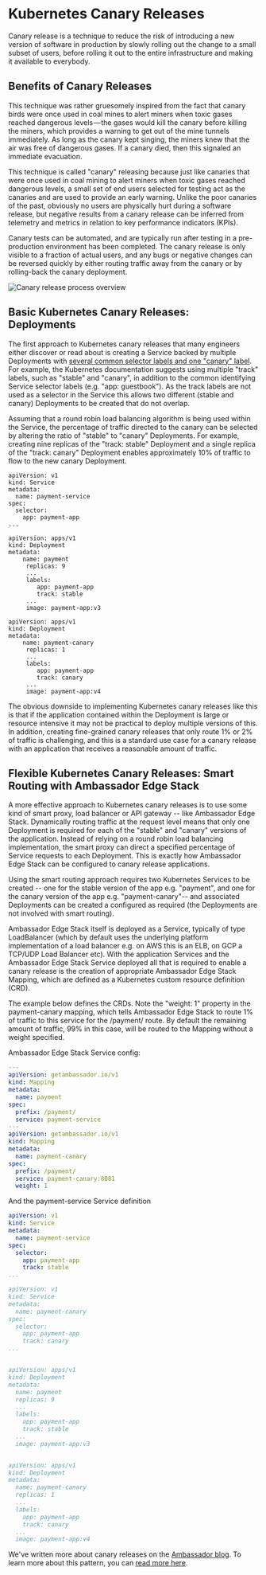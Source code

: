 # Kubernetes Canary Releases

Canary release is a technique to reduce the risk of introducing a new version of software in production by slowly rolling out the change to a small subset of users, before rolling it out to the entire infrastructure and making it available to everybody.


## Benefits of Canary Releases

This technique was rather gruesomely inspired from the fact that canary birds were once used in coal mines to alert miners when toxic gases reached dangerous levels — the gases would kill the canary before killing the miners, which provides a warning to get out of the mine tunnels immediately. As long as the canary kept singing, the miners knew that the air was free of dangerous gases. If a canary died, then this signaled an immediate evacuation.

This technique is called "canary" releasing because just like canaries that were once used in coal mining to alert miners when toxic gases reached dangerous levels, a small set of end users selected for testing act as the canaries and are used to provide an early warning. Unlike the poor canaries of the past, obviously no users are physically hurt during a software release, but negative results from a canary release can be inferred from telemetry and metrics in relation to key performance indicators (KPIs).

Canary tests can be automated, and are typically run after testing in a pre-production environment has been completed. The canary release is only visible to a fraction of actual users, and any bugs or negative changes can be reversed quickly by either routing traffic away from the canary or by rolling-back the canary deployment.


![Canary release process overview](../../doc-images/canary-release-overview.png)


## Basic Kubernetes Canary Releases: Deployments

The first approach to Kubernetes canary releases that many engineers either discover or read about is creating a Service backed by multiple Deployments with [several common selector labels and one "canary" label](https://kubernetes.io/docs/concepts/cluster-administration/manage-deployment/#canary-deployments). For example, the Kubernetes documentation suggests using multiple "track" labels, such as "stable" and "canary", in addition to the common identifying Service selector labels (e.g. "app: guestbook"). As the track labels are not used as a selector in the Service this allows two different (stable and canary) Deployments to be created that do not overlap.

Assuming that a round robin load balancing algorithm is being used within the Service, the percentage of traffic directed to the canary can be selected by altering the ratio of "stable" to "canary" Deployments. For example, creating nine replicas of the "track: stable" Deployment and a single replica of the "track: canary" Deployment enables approximately 10% of traffic to flow to the new canary Deployment.


```
apiVersion: v1
kind: Service
metadata:
  name: payment-service
spec:
  selector:
    app: payment-app
...

apiVersion: apps/v1
kind: Deployment
metadata:  
    name: payment
     replicas: 9
     ...
     labels:
        app: payment-app
        track: stable
     ...
     image: payment-app:v3

apiVersion: apps/v1
kind: Deployment
metadata:
    name: payment-canary
     replicas: 1
     ...
     labels:
        app: payment-app
        track: canary
     ...
     image: payment-app:v4
```


The obvious downside to implementing Kubernetes canary releases like this is that if the application contained within the Deployment is large or resource intensive it may not be practical to deploy multiple versions of this. In addition, creating fine-grained canary releases that only route 1% or 2% of traffic is challenging, and this is a standard use case for a canary release with an application that receives a reasonable amount of traffic.


## Flexible Kubernetes Canary Releases: Smart Routing with Ambassador Edge Stack

A more effective approach to Kubernetes canary releases is to use some kind of smart proxy, load balancer or API gateway -- like Ambassador Edge Stack. Dynamically routing traffic at the request level means that only one Deployment is required for each of the "stable" and "canary" versions of the application. Instead of relying on a round robin load balancing implementation, the smart proxy can direct a specified percentage of Service requests to each Deployment. This is exactly how Ambassador Edge Stack can be configured to canary release applications.

Using the smart routing approach requires two Kubernetes Services to be created -- one for the stable version of the app e.g. "payment", and one for the canary version of the app e.g. "payment-canary"-- and associated Deployments can be created a configured as required (the Deployments are not involved with smart routing).

Ambassador Edge Stack itself is deployed as a Service, typically of type LoadBalancer (which by default uses the underlying platform implementation of a load balancer e.g. on AWS this is an ELB, on GCP a TCP/UDP Load Balancer etc). With the application Services and the Ambassador Edge Stack Service deployed all that is required to enable a canary release is the creation of appropriate Ambassador Edge Stack Mapping, which are defined as a Kubernetes custom resource definition (CRD).

The example below defines the CRDs. Note the "weight: 1" property in the payment-canary mapping, which tells Ambassador Edge Stack to route 1% of traffic to this service for the /payment/ route. By default the remaining amount of traffic, 99% in this case, will be routed to the Mapping without a weight specified.

Ambassador Edge Stack Service config:

```yaml
---
apiVersion: getambassador.io/v1
kind: Mapping
metadata:
  name: payment
spec:
  prefix: /payment/
  service: payment-service
---
apiVersion: getambassador.io/v1
kind: Mapping
metadata:
  name: payment-canary
spec:
  prefix: /payment/
  service: payment-canary:8081
  weight: 1
```
And the payment-service Service definition

```yaml
apiVersion: v1   
kind: Service
metadata:
  name: payment-service
spec:
  selector:
    app: payment-app
    track: stable
...

apiVersion: v1   
kind: Service
metadata:
  name: payment-canary
spec:
  selector:
    app: payment-app
    track: canary
...


apiVersion: apps/v1
kind: Deployment
metadata:  
  name: payment
  replicas: 9
  ...
  labels:
    app: payment-app
    track: stable
  ...
  image: payment-app:v3


apiVersion: apps/v1
kind: Deployment
metadata:
  name: payment-canary
  replicas: 1
  ...
  labels:
    app: payment-app
    track: canary
  ...
  image: payment-app:v4

```


We've written more about canary releases on the [Ambassador blog](https://blog.getambassador.io). To learn more about this pattern, you can [read more here](https://blog.getambassador.io/cloud-native-patterns-canary-release-1cb8f82d371a).
